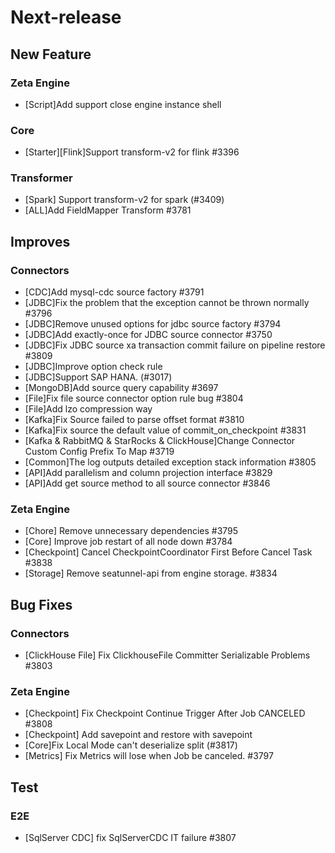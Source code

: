 # Next-release

## New Feature
### Zeta Engine
- [Script]Add support close engine instance shell
### Core
- [Starter][Flink]Support transform-v2 for flink #3396
### Transformer
- [Spark] Support transform-v2 for spark (#3409)
- [ALL]Add FieldMapper Transform #3781

## Improves
### Connectors
- [CDC]Add mysql-cdc source factory #3791
- [JDBC]Fix the problem that the exception cannot be thrown normally #3796
- [JDBC]Remove unused options for jdbc source factory #3794
- [JDBC]Add exactly-once for JDBC source connector #3750
- [JDBC]Fix JDBC source xa transaction commit failure on pipeline restore #3809
- [JDBC]Improve option check rule
- [JDBC]Support SAP HANA. (#3017)
- [MongoDB]Add source query capability #3697
- [File]Fix file source connector option rule bug #3804
- [File]Add lzo compression way
- [Kafka]Fix Source failed to parse offset format #3810
- [Kafka]Fix source the default value of commit_on_checkpoint #3831
- [Kafka & RabbitMQ & StarRocks & ClickHouse]Change Connector Custom Config Prefix To Map #3719
- [Common]The log outputs detailed exception stack information #3805
- [API]Add parallelism and column projection interface #3829
- [API]Add get source method to all source connector #3846
### Zeta Engine
- [Chore] Remove unnecessary dependencies #3795
- [Core] Improve job restart of all node down #3784
- [Checkpoint] Cancel CheckpointCoordinator First Before Cancel Task #3838
- [Storage] Remove seatunnel-api from engine storage. #3834

## Bug Fixes
### Connectors
- [ClickHouse File] Fix ClickhouseFile Committer Serializable Problems #3803

### Zeta Engine
- [Checkpoint] Fix Checkpoint Continue Trigger After Job CANCELED #3808
- [Checkpoint] Add savepoint and restore with savepoint
- [Core]Fix Local Mode can't deserialize split (#3817)
- [Metrics] Fix Metrics will lose when Job be canceled. #3797


## Test
### E2E
- [SqlServer CDC] fix SqlServerCDC IT failure #3807


